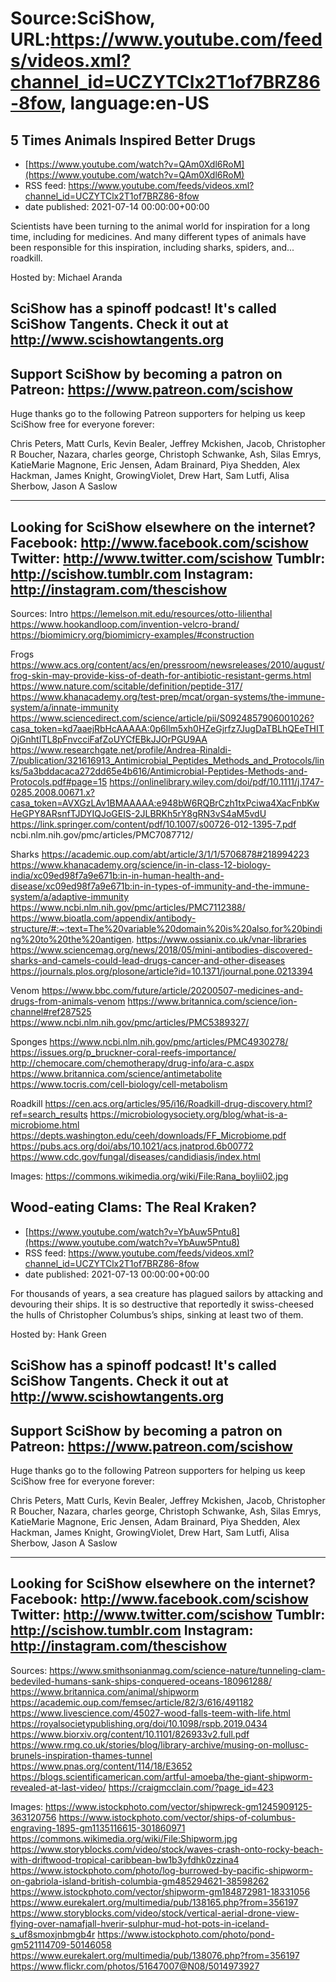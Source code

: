 # Source:SciShow, URL:https://www.youtube.com/feeds/videos.xml?channel_id=UCZYTClx2T1of7BRZ86-8fow, language:en-US

## 5 Times Animals Inspired Better Drugs
 - [https://www.youtube.com/watch?v=QAm0Xdl6RoM](https://www.youtube.com/watch?v=QAm0Xdl6RoM)
 - RSS feed: https://www.youtube.com/feeds/videos.xml?channel_id=UCZYTClx2T1of7BRZ86-8fow
 - date published: 2021-07-14 00:00:00+00:00

Scientists have been turning to the animal world for inspiration for a long time, including for medicines. And many different types of animals have been responsible for this inspiration, including sharks, spiders, and... roadkill.

Hosted by: Michael Aranda

SciShow has a spinoff podcast! It's called SciShow Tangents. Check it out at http://www.scishowtangents.org
----------
Support SciShow by becoming a patron on Patreon: https://www.patreon.com/scishow
----------
Huge thanks go to the following Patreon supporters for helping us keep SciShow free for everyone forever:

Chris Peters, Matt Curls, Kevin Bealer, Jeffrey Mckishen, Jacob, Christopher R Boucher, Nazara, charles george, Christoph Schwanke, Ash, Silas Emrys, KatieMarie Magnone, Eric Jensen, Adam Brainard, Piya Shedden, Alex Hackman, James Knight, GrowingViolet, Drew Hart, Sam Lutfi, Alisa Sherbow, Jason A Saslow

----------
Looking for SciShow elsewhere on the internet?
Facebook: http://www.facebook.com/scishow
Twitter: http://www.twitter.com/scishow
Tumblr: http://scishow.tumblr.com
Instagram: http://instagram.com/thescishow
----------
Sources:
Intro
https://lemelson.mit.edu/resources/otto-lilienthal
https://www.hookandloop.com/invention-velcro-brand/
https://biomimicry.org/biomimicry-examples/#construction

Frogs
https://www.acs.org/content/acs/en/pressroom/newsreleases/2010/august/frog-skin-may-provide-kiss-of-death-for-antibiotic-resistant-germs.html
https://www.nature.com/scitable/definition/peptide-317/
https://www.khanacademy.org/test-prep/mcat/organ-systems/the-immune-system/a/innate-immunity
https://www.sciencedirect.com/science/article/pii/S0924857906001026?casa_token=kd7aaejRbHcAAAAA:0p6llm5xh0HZeGjrfz7JugDaTBLhQEeTHITOjGnhtITL8pFnvcciFafZoUYCfEBkJJOrPGU9AA
https://www.researchgate.net/profile/Andrea-Rinaldi-7/publication/321616913_Antimicrobial_Peptides_Methods_and_Protocols/links/5a3bddacaca272dd65e4b616/Antimicrobial-Peptides-Methods-and-Protocols.pdf#page=15
https://onlinelibrary.wiley.com/doi/pdf/10.1111/j.1747-0285.2008.00671.x?casa_token=AVXGzLAv1BMAAAAA:e948bW6RQBrCzh1txPciwa4XacFnbKwHeGPY8ARsnfTJDYIQJoGEIS-2JLBRKh5rY8gRN3vS4aM5vdU
https://link.springer.com/content/pdf/10.1007/s00726-012-1395-7.pdf
ncbi.nlm.nih.gov/pmc/articles/PMC7087712/ 

Sharks
https://academic.oup.com/abt/article/3/1/1/5706878#218994223
https://www.khanacademy.org/science/in-in-class-12-biology-india/xc09ed98f7a9e671b:in-in-human-health-and-disease/xc09ed98f7a9e671b:in-in-types-of-immunity-and-the-immune-system/a/adaptive-immunity
https://www.ncbi.nlm.nih.gov/pmc/articles/PMC7112388/
https://www.bioatla.com/appendix/antibody-structure/#:~:text=The%20variable%20domain%20is%20also,for%20binding%20to%20the%20antigen.
https://www.ossianix.co.uk/vnar-libraries
https://www.sciencemag.org/news/2018/05/mini-antibodies-discovered-sharks-and-camels-could-lead-drugs-cancer-and-other-diseases
https://journals.plos.org/plosone/article?id=10.1371/journal.pone.0213394

Venom
https://www.bbc.com/future/article/20200507-medicines-and-drugs-from-animals-venom
https://www.britannica.com/science/ion-channel#ref287525
https://www.ncbi.nlm.nih.gov/pmc/articles/PMC5389327/

Sponges
https://www.ncbi.nlm.nih.gov/pmc/articles/PMC4930278/
https://issues.org/p_bruckner-coral-reefs-importance/
http://chemocare.com/chemotherapy/drug-info/ara-c.aspx
https://www.britannica.com/science/antimetabolite 
https://www.tocris.com/cell-biology/cell-metabolism 

Roadkill
https://cen.acs.org/articles/95/i16/Roadkill-drug-discovery.html?ref=search_results 
https://microbiologysociety.org/blog/what-is-a-microbiome.html
https://depts.washington.edu/ceeh/downloads/FF_Microbiome.pdf
https://pubs.acs.org/doi/abs/10.1021/acs.jnatprod.6b00772
https://www.cdc.gov/fungal/diseases/candidiasis/index.html

Images:
https://commons.wikimedia.org/wiki/File:Rana_boylii02.jpg

## Wood-eating Clams: The Real Kraken?
 - [https://www.youtube.com/watch?v=YbAuw5Pntu8](https://www.youtube.com/watch?v=YbAuw5Pntu8)
 - RSS feed: https://www.youtube.com/feeds/videos.xml?channel_id=UCZYTClx2T1of7BRZ86-8fow
 - date published: 2021-07-13 00:00:00+00:00

For thousands of years, a sea creature has plagued sailors by attacking and devouring their ships. It is so destructive that reportedly it swiss-cheesed the hulls of Christopher Columbus’s ships, sinking at least two of them.

Hosted by: Hank Green

SciShow has a spinoff podcast! It's called SciShow Tangents. Check it out at http://www.scishowtangents.org
----------
Support SciShow by becoming a patron on Patreon: https://www.patreon.com/scishow
----------
Huge thanks go to the following Patreon supporters for helping us keep SciShow free for everyone forever:

Chris Peters, Matt Curls, Kevin Bealer, Jeffrey Mckishen, Jacob, Christopher R Boucher, Nazara, charles george, Christoph Schwanke, Ash, Silas Emrys, KatieMarie Magnone, Eric Jensen, Adam Brainard, Piya Shedden, Alex Hackman, James Knight, GrowingViolet, Drew Hart, Sam Lutfi, Alisa Sherbow, Jason A Saslow

----------
Looking for SciShow elsewhere on the internet?
Facebook: http://www.facebook.com/scishow
Twitter: http://www.twitter.com/scishow
Tumblr: http://scishow.tumblr.com
Instagram: http://instagram.com/thescishow
----------
Sources:
https://www.smithsonianmag.com/science-nature/tunneling-clam-bedeviled-humans-sank-ships-conquered-oceans-180961288/
https://www.britannica.com/animal/shipworm
https://academic.oup.com/femsec/article/82/3/616/491182
https://www.livescience.com/45027-wood-falls-teem-with-life.html
https://royalsocietypublishing.org/doi/10.1098/rspb.2019.0434
https://www.biorxiv.org/content/10.1101/826933v2.full.pdf
https://www.rmg.co.uk/stories/blog/library-archive/musing-on-mollusc-brunels-inspiration-thames-tunnel
https://www.pnas.org/content/114/18/E3652
https://blogs.scientificamerican.com/artful-amoeba/the-giant-shipworm-revealed-at-last-video/
https://craigmcclain.com/?page_id=423

Images:
https://www.istockphoto.com/vector/shipwreck-gm1245909125-363120756
https://www.istockphoto.com/vector/ships-of-columbus-engraving-1895-gm1135116615-301860971
https://commons.wikimedia.org/wiki/File:Shipworm.jpg
https://www.storyblocks.com/video/stock/waves-crash-onto-rocky-beach-with-driftwood-tropical-caribbean-bw1b3yfdhk0zzina4
https://www.istockphoto.com/photo/log-burrowed-by-pacific-shipworm-on-gabriola-island-british-columbia-gm485294621-38598262
https://www.istockphoto.com/vector/shipworm-gm184872981-18331056
https://www.eurekalert.org/multimedia/pub/138165.php?from=356197
https://www.storyblocks.com/video/stock/vertical-aerial-drone-view-flying-over-namafjall-hverir-sulphur-mud-hot-pots-in-iceland-s_uf8smoxjnbmgb4r
https://www.istockphoto.com/photo/pond-gm521114709-50146058
https://www.eurekalert.org/multimedia/pub/138076.php?from=356197
https://www.flickr.com/photos/51647007@N08/5014973927

